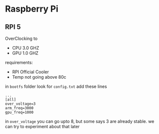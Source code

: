 # Raspberry Pi

## RPI 5 
OverClocking to 
- CPU 3.0 GHZ
- GPU 1.0 GHZ

requirements: 
- RPI Official Cooler
- Temp not going above 80c

in `bootfs` folder look for `config.txt` add these lines
```
...
[all]
over_voltage=3
arm_freq=3000
gpu_freq=1000
```
in `over_voltage` you can go upto 8, but some says 3 are already stable.
we can try to experiment about that later

